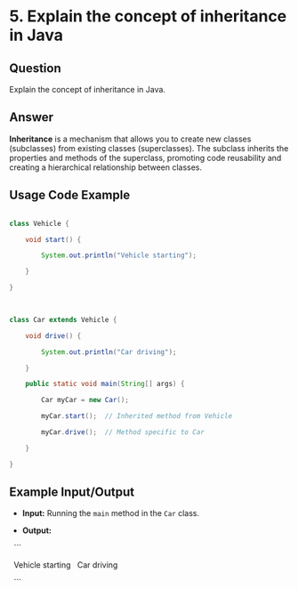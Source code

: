 
# 5. Explain the concept of inheritance in Java


## Question

Explain the concept of inheritance in Java.

## Answer

**Inheritance** is a mechanism that allows you to create new classes (subclasses) from existing classes (superclasses). The subclass inherits the properties and methods of the superclass, promoting code reusability and creating a hierarchical relationship between classes.

## Usage Code Example

```java

class Vehicle {

    void start() {

        System.out.println("Vehicle starting");

    }

}

  

class Car extends Vehicle {

    void drive() {

        System.out.println("Car driving");

    }

    public static void main(String[] args) {

        Car myCar = new Car();

        myCar.start();  // Inherited method from Vehicle

        myCar.drive();  // Method specific to Car

    }

}

```


## Example Input/Output

- **Input:** Running the `main` method in the `Car` class.

- **Output:**

  ```

  Vehicle starting
  Car driving

  ```